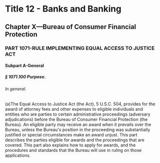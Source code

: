 
# Title 12 - Banks and Banking
## Chapter X—Bureau of Consumer Financial Protection
### PART 1071-RULE IMPLEMENTING EQUAL ACCESS TO JUSTICE ACT
#### Subpart A-General
##### § 1071.100 Purpose.
###### In general.

(a)The Equal Access to Justice Act (the Act), 5 U.S.C. 504, provides for the award of attorney fees and other expenses to eligible individuals and entities who are parties to certain administrative proceedings (adversary adjudications) before the Bureau of Consumer Financial Protection (the Bureau). An eligible party may receive an award when it prevails over the Bureau, unless the Bureau's position in the proceeding was substantially justified or special circumstances make an award unjust. This part describes the parties eligible for awards and the proceedings that are covered. This part also explains how to apply for awards, and the procedures and standards that the Bureau will use in ruling on those applications.
